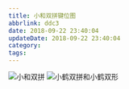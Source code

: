 ```yaml
---
title: 小和双拼键位图
abbrlink: ddc3
date: 2018-09-22 23:40:04
updateDate: 2018-09-22 23:40:04
category:
tags:
---
```


![小和双拼](https://public-links.todu.top/images/20180922232656.png)
![小鹤双拼和小鹤双形](https://public-links.todu.top/images/20180922232529.png)
